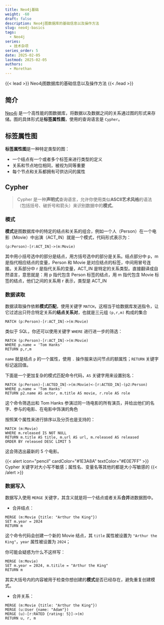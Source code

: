 ```yaml
---
title: Neo4j基础
weight: -60
draft: false
description: Neo4j图数据库的基础信息以及操作方法
slug: neo4j-basics
tags:
  - Neo4j
series:
  - 技术杂项
series_order: 5
date: 2025-02-05
lastmod: 2025-02-05
authors:
  - Morethan
---
```

{{< lead >}}
Neo4j图数据库的基础信息以及操作方法
{{< /lead >}}

## 简介
[Neo4j](https://github.com/neo4j/neo4j) 是一个高性能的图数据库，将数据以及数据之间的关系通过图的形式来存储。图的具体形式是**标签属性图**，使用的查询语言是 `Cypher`。

## 标签属性图
**标签属性图**是一种特定类型的图：
- 一个结点有一个或者多个标签来进行类型的定义
- 关系和节点地位相同，被视为同等重要
- 每个节点和关系都拥有可供访问的属性

## Cypher

> Cypher 是一种**声明式**查询语言，允许你使用类似**ASCII艺术风格**的语法（包括括号、破折号和箭头）来识别数据中的**模式**。

### 模式
**模式**是图数据库中的特定的结点和关系的组合，例如一个人（Person）在一个电影（Movie）中出演（ACT_IN）就是一个模式，代码形式表示为：

```cypher
(p:Person)-[r:ACT_IN]->(m:Movie)
```

其中用小括号选中的部分是结点，用方括号选中的部分是关系。结点部分中 p，m 是指代相应结点的变量，Person 和 Movie 是对应结点的标签，中间用冒号连接。关系部分中 r 是指代关系的变量，ACT_IN 是特定的关系类型。直接翻译成自然语言，意思就是：用 p 指代包含 Person 标签的结点，用 m 指代包含 Movie 标签的结点，他们之间的关系用 r 表示，类型是 ACT_IN

### 数据读取
数据读取操作依赖**模式匹配**，使用关键字 `MATCH`，这相当于给数据库发送指令，让它过滤出只符合特定关系的**结点关系对**，也就是三元组 `(p,r,m)` 构成的集合

```cypher
MATCH (p:Person)-[r:ACT_IN]->(m:Movie)
```

类似于 SQL，你还可以使用关键字 `WHERE` 进行进一步的筛选：

```cypher
MATCH (p:Person)-[r:ACT_IN]->(m:Movie)
WHERE p.name = 'Tom Hanks'
RETURN p,r,m
```

`name` 就是结点 `p` 的一个属性，使用 `.` 操作服来访问节点的额属性；`RETURN` 关键字标记返回值。

下面是一个更加复杂的模式匹配命令代码，`AS` 关键字用来设置别名：

```cypher
MATCH (p:Person)-[:ACTED_IN]->(m:Movie)<-[r:ACTED_IN]-(p2:Person)
WHERE p.name = 'Tom Hanks'
RETURN p2.name AS actor, m.title AS movie, r.role AS role
```

这个命令筛选出和 Tom Hanks 参演过同一场电影的所有演员，并给出他们的名字、参与的电影、在电影中饰演的角色

按照某个属性来进行排序以及分页也是支持的：
```cypher
MATCH (m:Movie)
WHERE m.released IS NOT NULL
RETURN m.title AS title, m.url AS url, m.released AS released
ORDER BY released DESC LIMIT 5
```

这会筛选出最新的 5 个电影。

{{< alert icon="pencil" cardColor="#1E3A8A" textColor="#E0E7FF" >}}
Cypher 关键字对大小写不敏感；属性名、变量名等其他的都是大小写敏感的
{{< /alert >}}
### 数据写入
数据写入使用 `MERGE` 关键字，其含义就是将一个结点或者关系**合并**进数据图中。

- 合并结点：
```cypher
MERGE (m:Movie {title: "Arthur the King"})
SET m.year = 2024
RETURN m
```

这个命令代码会创建一个新的 Movie 结点，其 `title` 属性被设置为 `"Arthur the King"`，`year` 属性被设置为 `2024`；

你可能会疑惑为什么不这样写：
```cypher
MERGE (m:Movie)
SET m.year = 2024, m.titile = "Arthur the King"
RETURN m
```

其实大括号内的内容被用于检查你想创建的**模式**是否已经存在，避免重复创建模式。

- 合并关系：
```cypher
MERGE (m:Movie {title: "Arthur the King"})
MERGE (u:User {name: "Adam"})
MERGE (u)-[r:RATED {rating: 5}]->(m)
RETURN u, r, m
```

